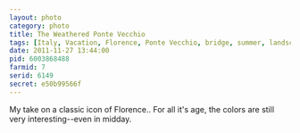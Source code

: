 ```yaml
---
layout: photo
category: photo
title: The Weathered Ponte Vecchio
tags: [Italy, Vacation, Florence, Ponte Vecchio, bridge, summer, landscape, architecture, cycomachead, Michael Ball, Canon, 7D]
date: 2011-11-27 13:44:00
pid: 6003868488
farmid: 7
serid: 6149
secret: e50b99566f
---
```


My take on a classic icon of Florence.. For all it's age, the colors are still very interesting--even in midday.
